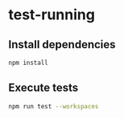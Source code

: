 # test-running

## Install dependencies

```sh
npm install
```

## Execute tests

```sh
npm run test --workspaces
```
